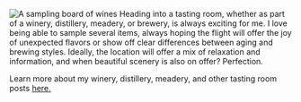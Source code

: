 ![A sampling board of wines](/img/sections/tastingrooms.jpg "Tasting Rooms")
Heading into a tasting room, whether as part of a winery, distillery, meadery, or brewery, is always exciting for me. I love being able to sample several items, always hoping the flight will offer the joy of unexpected flavors or show off clear differences between aging and brewing styles. Ideally, the location will offer a mix of relaxation and information, and when beautiful scenery is also on offer? Perfection.

Learn more about my winery, distillery, meadery, and other tasting room posts [here.](https://thegourmez.com/tastingrooms/)
